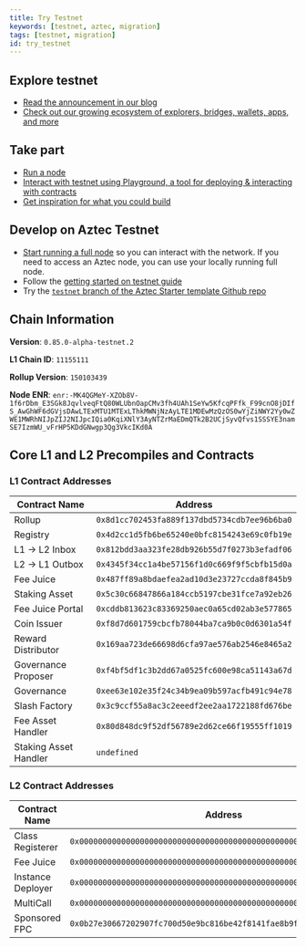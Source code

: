 ```yaml
---
title: Try Testnet
keywords: [testnet, aztec, migration]
tags: [testnet, migration]
id: try_testnet
---
```


## Explore testnet

- [Read the announcement in our blog](https://aztec.network/blog)
- [Check out our growing ecosystem of explorers, bridges, wallets, apps, and more](https://aztec.network/ecosystem)

## Take part

- [Run a node](./the_aztec_network/index.md)
- [Interact with testnet using Playground, a tool for deploying & interacting with contracts](https://play.aztec.network/)
- [Get inspiration for what you could build](./developers/inspiration.md)

## Develop on Aztec Testnet

- [Start running a full node](./the_aztec_network/guides/run_nodes/how_to_run_full_node.md) so you can interact with the network. If you need to access an Aztec node, you can use your locally running full node.
- Follow the [getting started on testnet guide](./developers/guides/local_env/getting_started_on_testnet.md)
- Try the [`testnet` branch of the Aztec Starter template Github repo](https://github.com/AztecProtocol/aztec-starter/tree/testnet)

## Chain Information

**Version**: `0.85.0-alpha-testnet.2`

**L1 Chain ID**: `11155111`

**Rollup Version**: `150103439`

**Node ENR**: `enr:-MK4QGMeY-XZOb8V-1f6rDbm_E3SGk8JqvlveqFtQ80WLUbnOapCMv3fh4UAh1SeYw5KfcqPFfk_F99cnO8jDIfS_AwGhWF6dGVjsDAwLTExMTU1MTExLThkMWNjNzAyLTE1MDEwMzQzOS0wYjZiNWY2Yy0wZWE1MWRhNIJpZIJ2NIJpcIQia0KqiXNlY3AyNTZrMaEDmQTk2B2UCjSyvQfvs1SSSYE3namSE7IzmWU_vFrHP5KDdGNwgp3Qg3VkcIKd0A`

## Core L1 and L2 Precompiles and Contracts

### L1 Contract Addresses

| Contract Name         | Address                                      |
| --------------------- | -------------------------------------------- |
| Rollup                | `0x8d1cc702453fa889f137dbd5734cdb7ee96b6ba0` |
| Registry              | `0x4d2cc1d5fb6be65240e0bfc8154243e69c0fb19e` |
| L1 → L2 Inbox         | `0x812bdd3aa323fe28db926b55d7f0273b3efadf06` |
| L2 → L1 Outbox        | `0x4345f34cc1a4be57156f1d0c669f9f5cbfb15d0a` |
| Fee Juice             | `0x487ff89a8bdaefea2ad10d3e23727ccda8f845b9` |
| Staking Asset         | `0x5c30c66847866a184ccb5197cbe31fce7a92eb26` |
| Fee Juice Portal      | `0xcddb813623c83369250aec0a65cd02ab3e577865` |
| Coin Issuer           | `0xf8d7d601759cbcfb78044ba7ca9b0c0d6301a54f` |
| Reward Distributor    | `0x169aa723de66698d6cfa97ae576ab2546e8465a2` |
| Governance Proposer   | `0xf4bf5df1c3b2dd67a0525fc600e98ca51143a67d` |
| Governance            | `0xee63e102e35f24c34b9ea09b597acfb491c94e78` |
| Slash Factory         | `0x3c9ccf55a8ac3c2eeedf2ee2aa1722188fd676be` |
| Fee Asset Handler     | `0x80d848dc9f52df56789e2d62ce66f19555ff1019` |
| Staking Asset Handler | `undefined`                                  |

### L2 Contract Addresses

| Contract Name     | Address                                                              |
| ----------------- | -------------------------------------------------------------------- |
| Class Registerer  | `0x0000000000000000000000000000000000000000000000000000000000000003` |
| Fee Juice         | `0x0000000000000000000000000000000000000000000000000000000000000005` |
| Instance Deployer | `0x0000000000000000000000000000000000000000000000000000000000000002` |
| MultiCall         | `0x0000000000000000000000000000000000000000000000000000000000000004` |
| Sponsored FPC     | `0x0b27e30667202907fc700d50e9bc816be42f8141fae8b9f2281873dbdb9fc2e5` |
